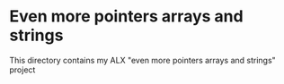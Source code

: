 # Even more pointers arrays and strings
This directory contains my ALX "even more pointers arrays and strings" project
